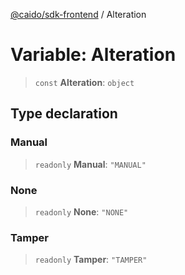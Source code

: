 [@caido/sdk-frontend](../index.md) / Alteration

# Variable: Alteration

> `const` **Alteration**: `object`

## Type declaration

### Manual

> `readonly` **Manual**: `"MANUAL"`

### None

> `readonly` **None**: `"NONE"`

### Tamper

> `readonly` **Tamper**: `"TAMPER"`
